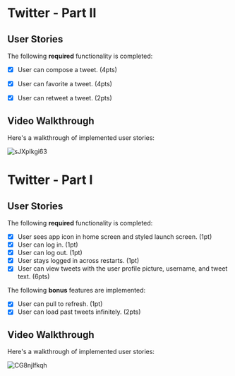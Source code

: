 # Twitter - Part II


## User Stories

The following **required** functionality is completed:

- [x] User can compose a tweet. (4pts)
- [x] User can favorite a tweet. (4pts)
- [x] User can retweet a tweet. (2pts)


## Video Walkthrough

Here's a walkthrough of implemented user stories:

![sJXpIkgi63](https://user-images.githubusercontent.com/79591114/148801189-c85b241d-c869-443a-9ed4-4633492ed345.gif)









# Twitter - Part I

## User Stories

The following **required** functionality is completed:

- [x] User sees app icon in home screen and styled launch screen. (1pt)
- [x] User can log in. (1pt)
- [x] User can log out. (1pt)
- [x] User stays logged in across restarts. (1pt)
- [x] User can view tweets with the user profile picture, username, and tweet text. (6pts)

The following **bonus** features are implemented:

- [x] User can pull to refresh. (1pt)
- [x] User can load past tweets infinitely. (2pts)

## Video Walkthrough

Here's a walkthrough of implemented user stories:

![CG8njlfkqh](https://user-images.githubusercontent.com/79591114/148559180-a74dfc7a-9771-4bf0-be2d-a1a62aaf32ad.gif)

